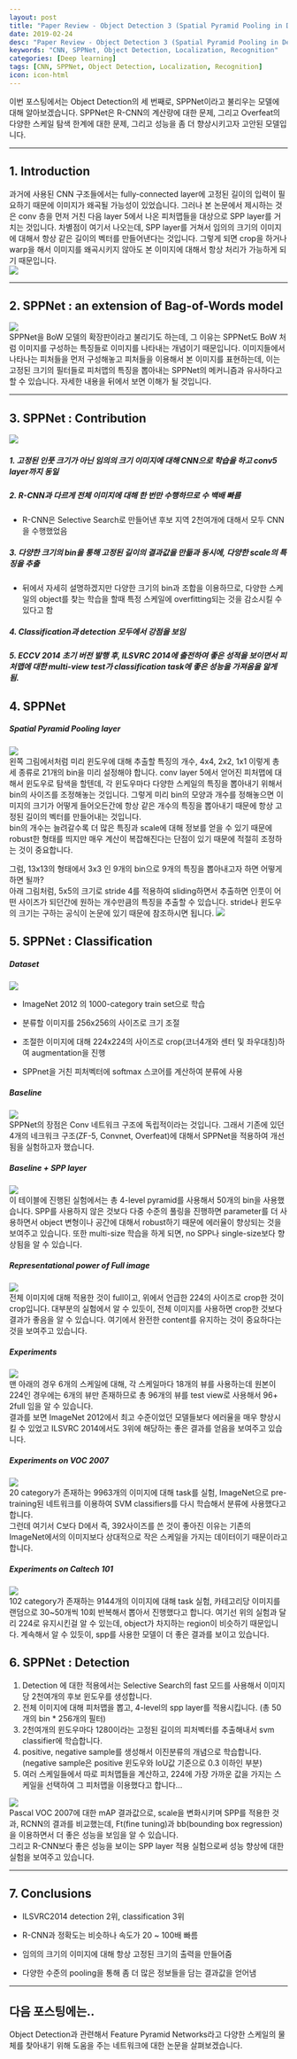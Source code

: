 ```yaml
---
layout: post
title: "Paper Review - Object Detection 3 (Spatial Pyramid Pooling in Deep Convolutional Networks for Visual Recognition)"
date: 2019-02-24
desc: "Paper Review - Object Detection 3 (Spatial Pyramid Pooling in Deep Convolutional Networks for Visual Recognition)"
keywords: "CNN, SPPNet, Object Detection, Localization, Recognition"
categories: [Deep learning]
tags: [CNN, SPPNet, Object Detection, Localization, Recognition]
icon: icon-html
---
```


이번 포스팅에서는 Object Detection의 세 번째로, SPPNet이라고 불리우는 모델에 대해 알아보겠습니다. SPPNet은 R-CNN의 계산량에 대한 문제, 그리고 Overfeat의 다양한 스케일 탐색 한계에 대한 문제, 그리고 성능을 좀 더 향상시키고자 고안된 모델입니다.   

---


## 1. Introduction  

과거에 사용된 CNN 구조들에서는 fully-connected layer에 고정된 길이의 입력이 필요하기 때문에 이미지가 왜곡될 가능성이 있었습니다. 그러나 본 논문에서 제시하는 것은 conv 층을 먼저 거친 다음 layer 5에서 나온 피처맵들을 대상으로 SPP layer를 거치는 것입니다. 차별점이 여기서 나오는데, SPP layer를 거쳐서 임의의 크기의 이미지에 대해서 항상 같은 길이의 벡터를 만들어낸다는 것입니다. 그렇게 되면 crop을 하거나 warp을 해서 이미지를 왜곡시키지 않아도 본 이미지에 대해서 항상 처리가 가능하게 되기 때문입니다.  
![](https://i.imgur.com/nEc5edB.png?1)  



---

## 2. SPPNet : an extension of Bag-of-Words model  
![](https://i.imgur.com/PYAe83h.png?1)  
SPPNet을 BoW 모델의 확장판이라고 불리기도 하는데, 그 이유는 SPPNet도 BoW 처럼 이미지를 구성하는 특징들로 이미지를 나타내는 개념이기 때문입니다. 이미지들에서 나타나는 피처들을 먼저 구성해놓고 피처들을 이용해서 본 이미지를 표현하는데, 이는 고정된 크기의 필터들로 피처맵의 특징을 뽑아내는 SPPNet의 메커니즘과 유사하다고 할 수 있습니다. 자세한 내용을 뒤에서 보면 이해가 될 것입니다.  



---

## 3. SPPNet : Contribution
![](https://i.imgur.com/Hm2UsRw.png?1)  

##### 1. 고정된 인풋 크기가 아닌 임의의 크기 이미지에 대해 CNN으로 학습을 하고 conv5 layer까지 동일  

##### 2. R-CNN과 다르게 전체 이미지에 대해 한 번만 수행하므로 수 백배 빠름
- R-CNN은 Selective Search로 만들어낸 후보 지역 2천여개에 대해서 모두 CNN을 수행했었음

##### 3. 다양한 크기의 bin을 통해 고정된 길이의 결과값을 만듦과 동시에, 다양한 scale의 특징을 추출
- 뒤에서 자세히 설명하겠지만 다양한 크기의 bin과 조합을 이용하므로, 다양한 스케일의 object를 찾는 학습을 할때 특정 스케일에 overfitting되는 것을 감소시킬 수 있다고 함

##### 4. Classification과 detection 모두에서 강점을 보임

##### 5. ECCV 2014 초기 버전 발행 후, ILSVRC 2014에 출전하여 좋은 성적을 보이면서 피처맵에 대한 multi-view test가 classification task에 좋은 성능을 가져옴을 알게 됨.


## 4. SPPNet

##### Spatial Pyramid Pooling layer
![](https://i.imgur.com/3nipkb7.png?1)  
왼쪽 그림에서처럼 미리 윈도우에 대해 추출할 특징의 개수, 4x4, 2x2, 1x1 이렇게 총 세 종류로 21개의 bin을 미리 설정해야 합니다. conv layer 5에서 얻어진 피처맵에 대해서 윈도우로 탐색을 할텐데, 각 윈도우마다 다양한 스케일의 특징을 뽑아내기 위해서 bin의 사이즈를 조정해놓는 것입니다. 그렇게 미리 bin의 모양과 개수를 정해놓으면 이미지의 크기가 어떻게 들어오든간에 항상 같은 개수의 특징을 뽑아내기 때문에 항상 고정된 길이의 벡터를 만들어내는 것입니다.  
bin의 개수는 늘려갈수록 더 많은 특징과 scale에 대해 정보를 얻을 수 있기 때문에 robust한 형태를 띄지만 매우 계산이 복잡해진다는 단점이 있기 때문에 적절히 조정하는 것이 중요합니다.  

그럼, 13x13의 형태에서 3x3 인 9개의 bin으로 9개의 특징을 뽑아내고자 하면 어떻게 하면 될까?  
아래 그림처럼, 5x5의 크기로 stride 4를 적용하여 sliding하면서 추출하면 인풋이 어떤 사이즈가 되던간에 원하는 개수만큼의 특징을 추출할 수 있습니다. stride나 윈도우의 크기는 구하는 공식이 논문에 있기 때문에 참조하시면 됩니다.
![](https://i.imgur.com/YYqQeaR.png)

## 5. SPPNet : Classification
##### Dataset
![](https://i.imgur.com/PQcFZHf.png?1)  

- ImageNet 2012 의 1000-category train set으로 학습

- 분류할 이미지를 256x256의 사이즈로 크기 조절

- 조절한 이미지에 대해 224x224의 사이즈로 crop(코너4개와 센터 및 좌우대칭)하여 augmentation을 진행

- SPPnet을 거친 피처벡터에 softmax 스코어를 계산하여 분류에 사용

##### Baseline
![](https://i.imgur.com/5EDkXUs.png)  
SPPNet의 장점은 Conv 네트워크 구조에 독립적이라는 것입니다. 그래서 기존에 있던 4개의 네크워크 구조(ZF-5, Convnet, Overfeat)에 대해서 SPPNet을 적용하여 개선됨을 실험하고자 했습니다.

##### Baseline + SPP layer
![](https://i.imgur.com/4uCb0Oa.png)  
이 테이블에 진행된 실험에서는 총 4-level pyramid를 사용해서 50개의 bin을 사용했습니다.
SPP를 사용하지 않은 것보다 다중 수준의 풀링을 진행하면 parameter를 더 사용하면서 object 변형이나 공간에 대해서 robust하기 때문에 에러율이 향상되는 것을 보여주고 있습니다. 또한 multi-size 학습을 하게 되면, no SPP나 single-size보다 향상됨을 알 수 있습니다.

##### Representational power of Full image
![](https://i.imgur.com/HN7DMMZ.png)  
전체 이미지에 대해 적용한 것이 full이고, 위에서 언급한 224의 사이즈로 crop한 것이 crop입니다. 대부분의 실험에서 알 수 있듯이, 전체 이미지를 사용하면 crop한 것보다 결과가 좋음을 알 수 있습니다. 여기에서 완전한 content를 유지하는 것이 중요하다는 것을 보여주고 있습니다.

##### Experiments
![](https://i.imgur.com/u2bd5Qo.png)  
맨 아래의 경우 6개의 스케일에 대해, 각 스케일마다 18개의 뷰를 사용하는데 원본이 224인 경우에는 6개의 뷰만 존재하므로 총 96개의 뷰를 test view로 사용해서 96+ 2full 임을 알 수 있습니다.  
결과를 보면 ImageNet 2012에서 최고 수준이었던 모델들보다 에러율을 매우 향상시킬 수 있었고 ILSVRC 2014에서도 3위에 해당하는 좋은 결과를 얻음을 보여주고 있습니다.

##### Experiments on VOC 2007
![](https://i.imgur.com/rFW1wy7.png)  
20 category가 존재하는 9963개의 이미지에 대해 task를 실험, ImageNet으로 pre-training된 네트워크를 이용하여 SVM classifiers를 다시 학습해서 분류에 사용했다고 합니다.  
그런데 여기서 C보다 D에서 즉, 392사이즈를 쓴 것이 좋아진 이유는 기존의 ImageNet에서의 이미지보다 상대적으로 작은 스케일을 가지는 데이터이기 때문이라고 합니다. 


##### Experiments on Caltech 101
![](https://i.imgur.com/4uCb0Oa.png)  
102 category가 존재하는 9144개의 이미지에 대해 task 실험, 카테고리당 이미지를 랜덤으로 30~50개씩 10회 반복해서 뽑아서 진행했다고 합니다.
여기선 위의 실험과 달리 224로 유지시킨걸 알 수 있는데, object가 차지하는 region이 비슷하기 때문입니다. 계속해서 알 수 있듯이, spp를 사용한 모델이 더 좋은 결과를 보이고 있습니다.



## 6. SPPNet : Detection
1. Detection 에 대한 적용에서는 Selective Search의 fast 모드를 사용해서 이미지당 2천여개의 후보 윈도우를 생성합니다. 
2. 전체 이미지에 대해 피처맵을 뽑고, 4-level의 spp layer를 적용시킵니다. (총 50개의 bin * 256개의 필터) 
3. 2천여개의 윈도우마다 1280이라는 고정된 길이의 피처벡터를 추출해내서 svm classifier에 학습합니다.
4. positive, negative sample를 생성해서 이진분류의 개념으로 학습합니다. (negative sample은 positive 윈도우와 IoU값 기준으로 0.3 이하인 부분)
5. 여러 스케일들에서 따로 피처맵들을 계산하고, 224에 가장 가까운 값을 가지는 스케일을 선택하여 그 피처맵을 이용했다고 합니다...

![](https://i.imgur.com/h0azzUv.png)  
Pascal VOC 2007에 대한 mAP 결과값으로, scale을 변화시키며 SPP를 적용한 것과, RCNN의 결과를 비교했는데,
Ft(fine tuning)과 bb(bounding box regression)을 이용하면서 더 좋은 성능을 보임을 알 수 있습니다.  
그리고 R-CNN보다 좋은 성능을 보이는 SPP layer 적용 실험으로써 성능 향상에 대한 실험을 보여주고 있습니다.

---

## 7. Conclusions
- ILSVRC2014 detection 2위, classification 3위  

- R-CNN과 정확도는 비슷하나 속도가 20 ~ 100배 빠름

- 임의의 크기의 이미지에 대해 항상 고정된 크기의 출력을 만들어줌

- 다양한 수준의 pooling을 통해 좀 더 많은 정보들을 담는 결과값을 얻어냄



---

## 다음 포스팅에는..

Object Detection과 관련해서 Feature Pyramid Networks라고 다양한 스케일의 물체를 찾아내기 위해 도움을 주는 네트워크에 대한 논문을 살펴보겠습니다.
